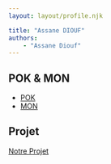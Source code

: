 ```yaml
---
layout: layout/profile.njk

title: "Assane DIOUF"
authors:
    - "Assane Diouf"
---
```


## POK & MON

* [POK](./pok)
* [MON](./mon)

## Projet

[Notre Projet](../../../projets/20XX-20YY/notre-projet)
